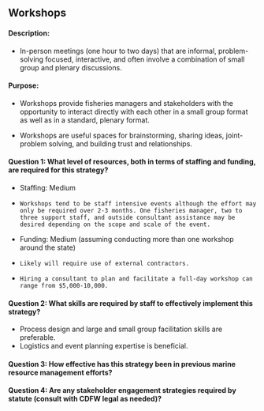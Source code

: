## Workshops
#### Description: 
-  In-person meetings (one hour to two days) that are informal, problem-solving focused, interactive, and often involve a combination of small group and plenary discussions.

#### Purpose:
-   Workshops provide fisheries managers and stakeholders with the opportunity to interact directly with each other in a small group format as well as in a standard, plenary format.

-   Workshops are useful spaces for brainstorming, sharing ideas, joint-problem solving, and building trust and relationships.

#### Question 1: What level of resources, both in terms of staffing and funding, are required for this strategy?
-	Staffing: Medium
  - 	Workshops tend to be staff intensive events although the effort may only be required over 2-3 months. One fisheries manager, two to three support staff, and outside consultant assistance may be desired depending on the scope and scale of the event. 
-	Funding: Medium (assuming conducting more than one workshop around the state)
  - 	Likely will require use of external contractors.
  - 	Hiring a consultant to plan and facilitate a full-day workshop can range from $5,000-10,000. 

#### Question 2: What skills are required by staff to effectively implement this strategy?
-	Process design and large and small group facilitation skills are preferable.
-	Logistics and event planning expertise is beneficial. 

#### Question 3: How effective has this strategy been in previous marine resource management efforts? 

#### Question 4: Are any stakeholder engagement strategies required by statute (consult with CDFW legal as needed)? 